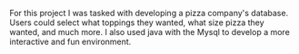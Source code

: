 For this project I was tasked with developing a pizza company's database. Users could select what toppings they wanted, what size pizza they wanted, and much more.
I also used java with the Mysql to develop a more interactive and fun environment.

